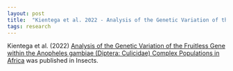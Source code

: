 ```yaml
---
layout: post
title:  "Kientega et al. 2022 - Analysis of the Genetic Variation of the Fruitless Gene within the Anopheles gambiae (Diptera: Culicidae) Complex Populations in Africa"
tags: research
---
```


Kientega et al. (2022) [Analysis of the Genetic Variation of the Fruitless Gene within the Anopheles gambiae (Diptera: Culicidae) Complex Populations in Africa](https://doi.org/10.3390/insects13111048) was published in Insects.
